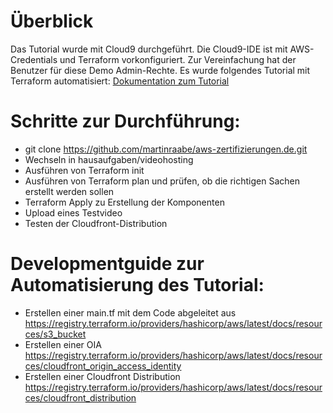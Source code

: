 # Überblick
Das Tutorial wurde mit Cloud9 durchgeführt. Die Cloud9-IDE ist mit AWS-Credentials und Terraform vorkonfiguriert. Zur Vereinfachung hat der Benutzer für diese Demo Admin-Rechte. 
Es wurde folgendes Tutorial mit Terraform automatisiert: [Dokumentation zum Tutorial](https://docs.aws.amazon.com/AmazonS3/latest/userguide/tutorial-s3-cloudfront-route53-video-streaming.html)



# Schritte zur Durchführung: 
* git clone https://github.com/martinraabe/aws-zertifizierungen.de.git
* Wechseln in hausaufgaben/videohosting
* Ausführen von Terraform init
* Ausführen von Terraform plan und prüfen, ob die richtigen Sachen erstellt werden sollen
* Terraform Apply zu Erstellung der Komponenten
* Upload eines Testvideo
* Testen der Cloudfront-Distribution


# Developmentguide zur Automatisierung des Tutorial:

* Erstellen einer main.tf mit dem Code abgeleitet aus https://registry.terraform.io/providers/hashicorp/aws/latest/docs/resources/s3_bucket 
* Erstellen einer OIA https://registry.terraform.io/providers/hashicorp/aws/latest/docs/resources/cloudfront_origin_access_identity
* Erstellen einer Cloudfront Distribution https://registry.terraform.io/providers/hashicorp/aws/latest/docs/resources/cloudfront_distribution

